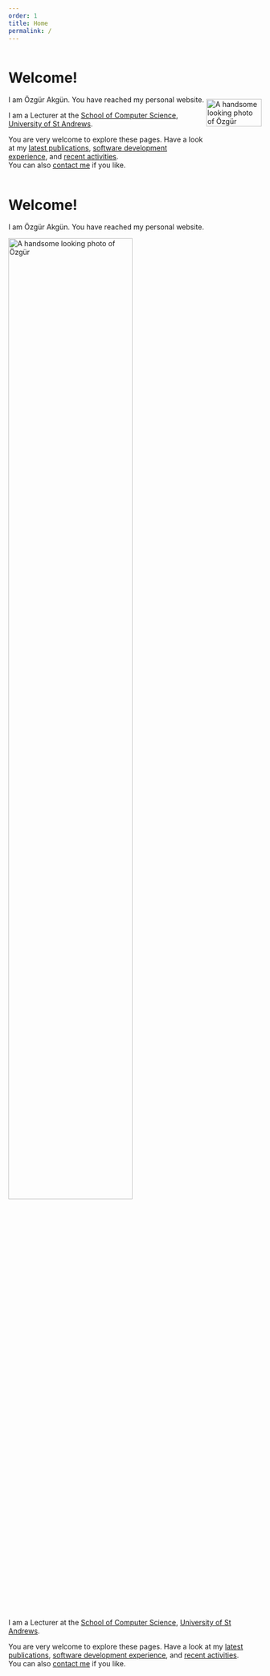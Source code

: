 ```yaml
---
order: 1
title: Home
permalink: /
---
```


<div class="jumbotron">


<div class="wide_version">

<div class="row" style="display:flex; align-items:center;">

<div class="col-xs-8 col-sm-8 col-md-8 col-lg-8" markdown="1">

# Welcome!

I am Özgür Akgün. You have reached my personal website.

I am a Lecturer at the
[School of Computer Science](https://www.st-andrews.ac.uk/computer-science/),
[University of St Andrews](http://www.st-andrews.ac.uk).

You are very welcome to explore these pages.
Have a look at my
[latest publications](/publications),
[software development experience](/software), and
[recent activities](/activities).  
You can also [contact me](/contact) if you like.

</div> <!-- col -->

<div id="ozgur_profile_img_div" class="pull-right">
    <img src="/assets/monkey.jpg"
         class="ozgur_profile_img img-responsive img-rounded"
         style="width:100%;"
         alt="A handsome looking photo of Özgür">
</div>

</div> <!-- row -->

</div> <!-- wide_version -->


<div class="container narrow_version" markdown="1">

# Welcome!

I am Özgür Akgün. You have reached my personal website.

<img src="/assets/monkey.jpg"
     class="ozgur_profile_img img-responsive img-rounded center-block"
     style="width:70%;"
     alt="A handsome looking photo of Özgür">

I am a Lecturer at the
[School of Computer Science](https://www.st-andrews.ac.uk/computer-science),
[University of St Andrews](http://www.st-andrews.ac.uk).

You are very welcome to explore these pages.
Have a look at my
[latest publications](/publications),
[software development experience](/software), and
[recent activities](/activities).  
You can also [contact me](/contact) if you like.

</div> <!-- narrow_version -->


</div>



